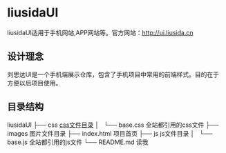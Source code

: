 liusidaUI
=============
liusidaUI适用于手机网站,APP网站等。官方网站：<a href="http://ui.liusida.cn">http://ui.liusida.cn</a>

设计理念
------------------
刘思达UI是一个手机端展示仓库，包含了手机项目中常用的前端样式。目的在于方便以后项目使用。

目录结构
------------------

liusidaUI
├── css  [css文件目录](#,green)</font>
│   └── base.css  全站都引用的css文件
├── images  图片文件目录
├── index.html  项目首页
├── js  js文件目录
│   └── base.js  全站都引用的js文件
└── README.md  读我












